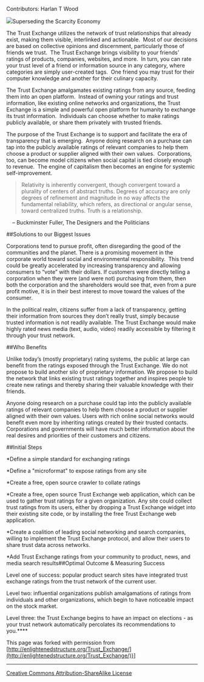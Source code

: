 Contributors: Harlan T Wood


![](http://enlightenedstructure.org/IMG/the-trust-exchange-185x136.png)Superseding the Scarcity Economy


The Trust Exchange utilizes the network of trust relationships that already exist, making them visible, interlinked and actionable.  Most of our decisions are based on collective opinions and discernment, particularly those of friends we trust.  The Trust Exchange brings visibility to your friends’ ratings of products, companies, websites, and more.  In turn, you can rate your trust level of a friend or information source in any category, where categories are simply user-created tags.  One friend you may trust for their computer knowledge and another for their culinary capacity.


The Trust Exchange amalgamates existing ratings from any source, feeding them into an open platform.  Instead of owning your ratings and trust information, like existing online networks and organizations, the Trust Exchange is a simple and powerful open platform for humanity to exchange its trust information.  Individuals can choose whether to make ratings publicly available, or share them privately with trusted friends.


The purpose of the Trust Exchange is to support and facilitate the era of transparency that is emerging.  Anyone doing research on a purchase can tap into the publicly available ratings of relevant companies to help them choose a product or supplier aligned with their own values.  Corporations, too, can become model citizens when social capital is tied closely enough to revenue.  The engine of capitalism then becomes an engine for systemic self-improvement.


>Relativity is inherently convergent, though convergent toward a plurality of centers of abstract truths. Degrees of accuracy are only degrees of refinement and magnitude in no way affects the fundamental reliability, which refers, as directional or angular sense, toward centralized truths. Truth is a relationship.


    – Buckminster Fuller, 
The Designers and the Politicians



##Solutions to our Biggest Issues



Corporations tend to pursue profit, often disregarding the good of the communities and the planet. There is a promising movement in the corporate world toward social and environmental responsibility.  This trend could be greatly accelerated by increasing transparency and allowing consumers to “vote” with their dollars. If customers were directly telling a corporation when they were (and were not) purchasing from them, then both the corporation and the shareholders would see that, even from a pure profit motive, it is in their best interest to move toward the values of the consumer.


In the political realm, citizens suffer from a lack of transparency, getting their information from sources they don’t really trust, simply because trusted information is not readily available. The Trust Exchange would make highly rated news media (text, audio, video) readily accessible by filtering it through your trust network.


##Who Benefits



Unlike today’s (mostly proprietary) rating systems, the public at large can benefit from the ratings exposed through the Trust Exchange. We do not propose to build another silo of proprietary information. We propose to build the network that links existing trust ratings together and inspires people to create new ratings and thereby sharing their valuable knowledge with their friends.


Anyone doing research on a purchase could tap into the publicly available ratings of relevant companies to help them choose a product or supplier aligned with their own values. Users with rich online social networks would benefit even more by inheriting ratings created by their trusted contacts. Corporations and governments will have much better information about the real desires and priorities of their customers and citizens.


##Initial Steps


*Define a simple standard for exchanging ratings


*Define a "microformat" to expose ratings from any site


*Create a free, open source crawler to collate ratings


*Create a free, open source Trust Exchange web application, which can be used to gather trust ratings for a given organization. Any site could collect trust ratings from its users, either by dropping a Trust Exchange widget into their existing site code, or by installing the free Trust Exchange web application.


*Create a coalition of leading social networking and search companies, willing to implement the Trust Exchange protocol, and allow their users to share trust data across networks.


*Add Trust Exchange ratings from your community to product, news, and media search results##Optimal Outcome & Measuring Success



Level one of success: popular product search sites have integrated trust exchange ratings from the trust network of the current user.


Level two: influential organizations publish amalgamations of ratings from individuals and other organizations, which begin to have noticeable impact on the stock market.


Level three: the Trust Exchange begins to have an impact on elections - as your trust network automatically percolates its recommendations to you.****


This page was forked with permission from 
[http://enlightenedstructure.org/Trust_Exchange/](http://enlightenedstructure.org/Trust_Exchange/)}]


****
[Creative Commons Attribution-ShareAlike License](http://creativecommons.org/licenses/by-sa/3.0/)